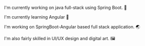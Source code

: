 I'm currently working on java full-stack using Spring Boot. 🚩

I'm currently learning Angular 🚤

I'm working on SpringBoot-Angular based full stack application. 🌏

I'm also fairly skilled in UI/UX design and digital art. 🖼️
